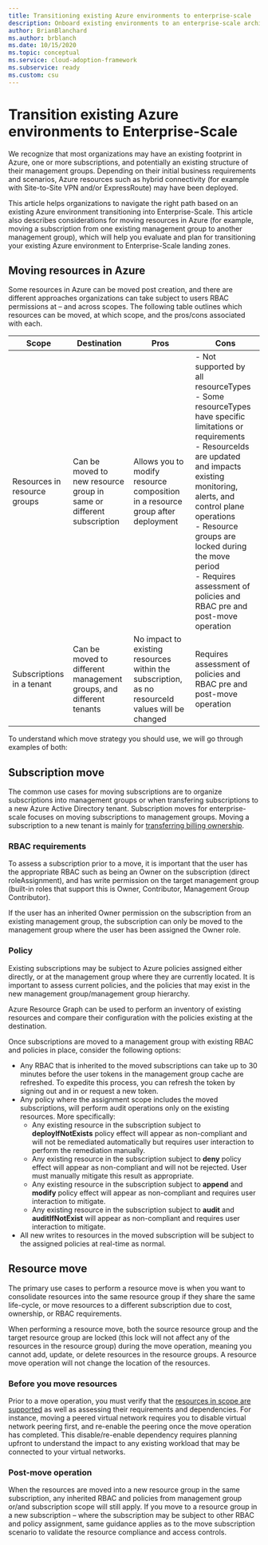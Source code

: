```yaml
---
title: Transitioning existing Azure environments to enterprise-scale 
description: Onboard existing environments to an enterprise-scale architecture
author: BrianBlanchard
ms.author: brblanch
ms.date: 10/15/2020
ms.topic: conceptual
ms.service: cloud-adoption-framework
ms.subservice: ready
ms.custom: csu
---
```


# Transition existing Azure environments to Enterprise-Scale

We recognize that most organizations may have an existing footprint in Azure, one or more subscriptions, and potentially an existing structure of their management groups. Depending on their initial business requirements and scenarios, Azure resources such as hybrid connectivity (for example with Site-to-Site VPN and/or ExpressRoute) may have been deployed.  

This article helps organizations to navigate the right path based on an existing Azure environment transitioning into Enterprise-Scale. This article also describes considerations for moving resources in Azure (for example, moving a subscription from one existing management group to another management group), which will help you evaluate and plan for transitioning your existing Azure environment to Enterprise-Scale landing zones.

## Moving resources in Azure

Some resources in Azure can be moved post creation, and there are different approaches organizations can take subject to users RBAC permissions at – and across scopes. The following table outlines which resources can be moved, at which scope, and the pros/cons associated with each.

| Scope | Destination | Pros | Cons |
|--|--|--|--|
| Resources in resource groups | Can be moved to new resource group in same or different subscription  | Allows you to modify resource composition in a resource group after deployment | - Not supported by all resourceTypes <br> - Some resourceTypes have specific limitations or requirements <br> - ResourceIds are updated and impacts existing monitoring, alerts, and control plane operations <br> - Resource groups are locked during the move period <br> - Requires assessment of policies and RBAC pre and post-move operation |
| Subscriptions in a tenant  | Can be moved to different management groups, and different tenants | No impact to existing resources within the subscription, as no resourceId values will be changed | Requires assessment of policies and RBAC pre and post-move operation |

To understand which move strategy you should use, we will go through examples of both:

## Subscription move

The common use cases for moving subscriptions are to organize subscriptions into management groups or when transfering subscriptions to a new Azure Active Directory tenant. Subscription moves for enterprise-scale focuses on moving subscriptions to management groups. Moving a subscription to a new tenant is mainly for [transferring billing ownership](/azure/cost-management-billing/manage/billing-subscription-transfer).

### RBAC requirements

To assess a subscription prior to a move, it is important that the user has the appropriate RBAC such as being an Owner on the subscription (direct roleAssignment), and has write permission on the target management group (built-in roles that support this is Owner, Contributor, Management Group Contributor).

If the user has an inherited Owner permission on the subscription from an existing management group, the subscription can only be moved to the management group where the user has been assigned the Owner role.

### Policy

Existing subscriptions may be subject to Azure policies assigned either directly, or at the management group where they are currently located. It is important to assess current policies, and the policies that may exist in the new management group/management group hierarchy.

Azure Resource Graph can be used to perform an inventory of existing resources and compare their configuration with the policies existing at the destination.

Once subscriptions are moved to a management group with existing RBAC and policies in place, consider the following options:

- Any RBAC that is inherited to the moved subscriptions can take up to 30 minutes before the user tokens in the management group cache are refreshed. To expedite this process, you can refresh the token by signing out and in or request a new token.
- Any policy where the assignment scope includes the moved subscriptions, will perform audit operations only on the existing resources. More specifically:
  - Any existing resource in the subscription subject to **deployIfNotExists** policy effect will appear as non-compliant and will not be remediated automatically but requires user interaction to perform the remediation manually.
  - Any existing resource in the subscription subject to **deny** policy effect will appear as non-compliant and will not be rejected. User must manually mitigate this result as appropriate.
  - Any existing resource in the subscription subject to **append** and **modify** policy effect will appear as non-compliant and requires user interaction to mitigate.
  - Any existing resource in the subscription subject to **audit** and **auditIfNotExist** will appear as non-compliant and requires user interaction to mitigate.
- All new writes to resources in the moved subscription will be subject to the assigned policies at real-time as normal.

## Resource move

The primary use cases to perform a resource move is when you want to consolidate resources into the same resource group if they share the same life-cycle, or move resources to a different subscription due to cost, ownership, or RBAC requirements.

When performing a resource move, both the source resource group and the target resource group are locked (this lock will not affect any of the resources in the resource group) during the move operation, meaning you cannot add, update, or delete resources in the resource groups. A resource move operation will not change the location of the resources.

### Before you move resources

Prior to a move operation, you must verify that the [resources in scope are supported](/azure/azure-resource-manager/management/move-support-resources) as well as assessing their requirements and dependencies. For instance, moving a peered virtual network requires you to disable virtual network peering first, and re-enable the peering once the move operation has completed. This disable/re-enable dependency requires planning upfront to understand the impact to any existing workload that may be connected to your virtual networks.

### Post-move operation

When the resources are moved into a new resource group in the same subscription, any inherited RBAC and policies from management group or/and subscription scope will still apply. If you move to a resource group in a new subscription – where the subscription may be subject to other RBAC and policy assignment, same guidance applies as to the move subscription scenario to validate the resource compliance and access controls.
